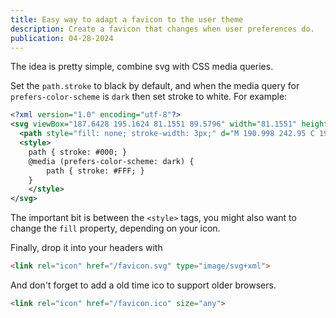 ```yaml
---
title: Easy way to adapt a favicon to the user theme
description: Create a favicon that changes when user preferences do.
publication: 04-28-2024
---
```


The idea is pretty simple, combine svg with CSS media queries.

Set the `path.stroke` to black by default, and when the media query for `prefers-color-scheme` is `dark` then set stroke to white. For example:

```xml
<?xml version="1.0" encoding="utf-8"?>
<svg viewBox="187.6428 195.1624 81.1551 89.5796" width="81.1551" height="89.5796" xmlns="http://www.w3.org/2000/svg">
  <path style="fill: none; stroke-width: 3px;" d="M 190.998 242.95 C 190.536 234.325 204.164 198.029 217.773 197.734 C 232.292 197.42 259.132 218.437 266.783 233.736 C 268.817 237.802 251.545 257.027 245.956 262.563 C 239.098 269.354 226.731 281.353 218.962 281.353 C 214.096 281.353 202.589 279.723 199.269 275.017 C 190.359 262.387 204.744 222.128 213.142 213.252 C 220.926 205.025 252.829 199.902 255.93 207.367 C 264.706 228.492 260.827 270.336 252.945 274.77 C 243.18 280.263 224.624 284.036 211.953 271.942 C 201.611 262.07 191.718 256.405 190.998 242.95 Z" transform="matrix(0.9999859929084778, -0.005217000376433134, 0.005217000376433134, 0.9999859929084778, -1.2487570047378824, 1.1939220428466797)"/>
  <style>
    path { stroke: #000; }
    @media (prefers-color-scheme: dark) {
        path { stroke: #FFF; }
    }
    </style>
</svg>
```

The important bit is between the `<style>` tags, you might also want to change the `fill` property, depending on your icon.

Finally, drop it into your headers with

```html
<link rel="icon" href="/favicon.svg" type="image/svg+xml">
```

And don't forget to add a old time ico to support older browsers.

```html
<link rel="icon" href="/favicon.ico" size="any">
```
